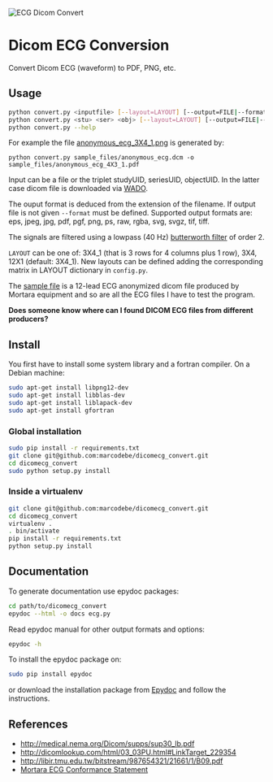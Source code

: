 [logo]: https://raw.github.com/marcodebe/dicomecg_convert/master/images/logo.png
![ECG Dicom Convert][logo]

# Dicom ECG Conversion
Convert Dicom ECG (waveform) to PDF, PNG, etc.

Usage
-----
```bash
python convert.py <inputfile> [--layout=LAYOUT] [--output=FILE|--format=FMT]
python convert.py <stu> <ser> <obj> [--layout=LAYOUT] [--output=FILE|--format=FMT]
python convert.py --help
```
For example the file [anonymous\_ecg\_3X4\_1.png](https://github.com/marcodebe/dicomecg_convert/blob/master/sample_files/anonymous_ecg_3X4_1.png)
is generated by:
```
python convert.py sample_files/anonymous_ecg.dcm -o sample_files/anonymous_ecg_4X3_1.pdf
```

Input can be a file or the triplet studyUID, seriesUID, objectUID. In the latter
case dicom file is downloaded via [WADO](http://medical.nema.org/Dicom/2011/11_18pu.pdf).

The ouput format is deduced from the extension of the filename.
If output file is not given `--format` must be defined.
Supported output formats are: eps, jpeg, jpg, pdf, pgf, png, ps, raw, rgba, svg, svgz, tif, tiff.

The signals are filtered using a lowpass (40 Hz) [butterworth filter](http://en.wikipedia.org/wiki/Butterworth_filter) of order 2.

`LAYOUT` can be one of: 3X4\_1 (that is 3 rows for 4 columns plus 1 row), 3X4, 12X1 (default: 3X4_1).
New layouts can be defined adding the corresponding matrix in LAYOUT dictionary in `config.py`.

The [sample file](https://github.com/marcodebe/dicomecg_convert/blob/master/sample_files/anonymous_ecg.dcm) is a 12-lead ECG anonymized dicom file produced
by Mortara equipment and so are all the ECG files I have to test the program.

**Does someone know where can I found DICOM ECG files from different producers?**

## Install
You first have to install some system library and a fortran compiler.
On a Debian machine:
```bash
sudo apt-get install libpng12-dev
sudo apt-get install libblas-dev
sudo apt-get install liblapack-dev 
sudo apt-get install gfortran
```

### Global installation
```bash
sudo pip install -r requirements.txt
git clone git@github.com:marcodebe/dicomecg_convert.git
cd dicomecg_convert
sudo python setup.py install
```

### Inside a virtualenv
```bash
git clone git@github.com:marcodebe/dicomecg_convert.git
cd dicomecg_convert
virtualenv .
. bin/activate
pip install -r requirements.txt
python setup.py install
```

## Documentation
To generate documentation use epydoc packages:
```bash
cd path/to/dicomecg_convert
epydoc --html -o docs ecg.py
```
Read epydoc manual for other output formats and options:
```bash
epydoc -h
```
To install the epydoc package on:
```bash
sudo pip install epydoc
```
or download the installation package from [Epydoc](http://epydoc.sourceforge.net/) and follow the instructions.

## References
 * http://medical.nema.org/Dicom/supps/sup30_lb.pdf
 * http://dicomlookup.com/html/03_03PU.html#LinkTarget_229354
 * http://libir.tmu.edu.tw/bitstream/987654321/21661/1/B09.pdf
 * [Mortara ECG Conformance Statement](http://www.mortara.com/fileadmin/user_upload/global/Products/Healthcare/DICOM/ELI%20Electrocardiographs%20DICOM%20Conformance%20Statement.pdf)
